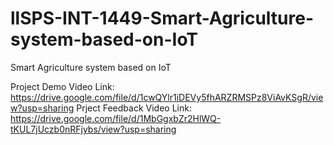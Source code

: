 # llSPS-INT-1449-Smart-Agriculture-system-based-on-IoT
Smart Agriculture system based on IoT

Project Demo Video Link: https://drive.google.com/file/d/1cwQYlr1iDEVy5fhARZRMSPz8ViAvKSgR/view?usp=sharing
Prject Feedback Video Link: https://drive.google.com/file/d/1MbGgxbZr2HlWQ-tKUL7jUczb0nRFjybs/view?usp=sharing
